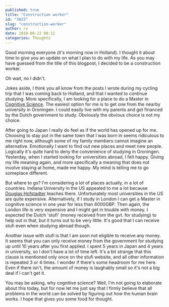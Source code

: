 ```yaml
---
published: true
title: "Construction worker"
id: "3023"
slug: "construction-worker"
author: rv
date: 2010-06-22 08:12
categories: Thoughts
---
```

Good morning everyone (it's morning now in Holland). I thought it about time to give you an update on what I plan to do with my life. As you may have guessed from the title of this blogpost, I decided to be a construction worker.

Oh wait, no I didn't.

Jokes aside, I think you all know from the posts I wrote during my cycling trip that I was coming back to Holland, and that I wanted to continue studying. More specifically, I am looking for a place to do a Master in <a href="https://en.wikipedia.org/wiki/Cognitive_science" target="_blank">Cognitive Science</a>. The easiest option for me is to get one from the nearby university in Groningen. I could easily live with my parents and get financed by the Dutch government to study. Obviously the obvious choice is not my choice.

After going to Japan I really do feel as if the world has opened up for me. Choosing to stay put in the same town that I was born in seems ridiculous to me right now, although some of my family members cannot imagine an alternative. Emotionally I want to find out new places and meet new people. Logically it's quite hard to deny the convenience of studying in Groningen. Yesterday, when I started looking for universities abroad, I felt happy. Giving my life meaning again, and more specifically a meaning that does not involve staying at home, made me happy. My mind is telling me to go someplace different.

But where to go? I'm considering a lot of places actually, in a lot of countries. Indiana University in the US appealed to me a lot because <a href="https://en.wikipedia.org/wiki/Douglas_Hofstadter" target="_blank">Douglas Hofstadter</a> teaches there. Unfortunately most universities in the US are quite expensive. Alternatively, if I study in London I can get a Master in cognitive science in one year for less than 6000GBP. Then again, the London life is very expensive and I might get in trouble with money. I expected the Dutch 'stufi' (money received from the gvt. for studying) to help out in that, but it turns out to be very little. It's good that I can receive stufi even when studying abroad though.

Another issue with stufi is that I am soon not eligible to receive any money. It seems that you can only receive money from the government for studying up until 10 years after you first applied. I spent 5 years in Japan and 4 years in university, so I don't have a lot of time left. It's a bit strange that this clause is mentioned only once on the stufi website, and all other information is repeated 3 or 4 times. I wonder if there's some headroom for me here. Even if there isn't, the amount of money is laughably small so it's not a big deal if I can't get it.

You may be asking, why cognitive science? Well, I'm not going to elaborate about this today, but for now let me just say that I firmly believe that all problems in the world can be solved by figuring out how the human brain works. I hope that gives you some food for thought.